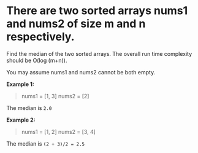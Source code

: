 # There are two sorted arrays nums1 and nums2 of size m and n respectively.

Find the median of the two sorted arrays. The overall run time complexity should be O(log (m+n)).

You may assume nums1 and nums2 cannot be both empty.

**Example 1:**


> nums1 = [1, 3]
nums2 = [2]

The median is `2.0`


**Example 2:**

> nums1 = [1, 2]
nums2 = [3, 4]

The median is `(2 + 3)/2 = 2.5`

